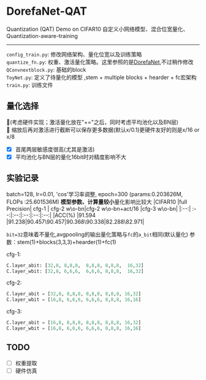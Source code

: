 # DorefaNet-QAT
Quantization (QAT) Demo on CIFAR10 
自定义小网络模型、混合位宽量化、Quantization-aware-training


----

``config_train.py``: 修改网络架构、量化位宽以及训练策略  
``quantize_fn.py``: 权重、激活量化策略。这里参照的是[DorefaNet](https://arxiv.org/abs/1606.06160),不过稍作修改  
``QConvnextblock.py``: 基础的block  
``ToyNet.py``: 定义了待量化的模型 ,stem + multiple blocks + hearder + fc宏架构 
``train.py``:  训练文件  

## 量化选择
:gift_heart:(考虑硬件实现；激活量化放在"+="之后，同时考虑平均池化以及BN层)  
:black_heart: 缩放后再对激活进行截断可以保存更多数据(默认x/0.1)更硬件友好的则是x/16 or x/8

- [x] 首尾两层敏感度很高(尤其是激活)
- [x] 平均池化与BN层的量化16bit时对精度影响不大

## 实验记录
batch=128, lr=0.01, 'cos'学习率调整, epoch=300 (params:0.203626M, FLOPs :25.601536M)  **模型参数、计算量较小**量化影响比较大
|CIFAR10 |full Precision| cfg-1  | cfg-2 w\o-bn|cfg-2 w\o-bn+act/16 |cfg-3 w\o-bn|
|:--:| :--:|:--:|:--:|:--:|:--:|
|ACC(%) |91.594 |91.238|90.457\90.457|90.368\90.338|82.288\82.971|

```bit=32```意味着不量化,avgpooling的输出量化策略与``fc``的``a_bit``相同(默认量化)
参数：stem(1)+blocks(3,3,3)+hearder(1)+fc(1)  

cfg-1:
```python
C.layer_abit: [32,8, 8,8,8,  8,8,8, 8,8,8,  16,32]
C.layer_wbit: [32,8, 6,6,6,  6,6,6, 8,8,8,  16,32]
```
cfg-2:  
```python
C.layer_abit = [32,8, 8,8,8, 8,8,8, 8,8,8, 16,32]
C.layer_wbit = [16,8, 6,6,6, 6,6,6, 8,8,8, 16,16]
```
cfg-3:  
```python
C.layer_abit = [16,8, 8,8,8, 8,8,8, 8,8,8, 16,32]
C.layer_wbit = [16,8, 6,6,6, 6,6,6, 8,8,8, 16,16]
```

## TODO
- [ ] 权重提取
- [ ] 硬件仿真
